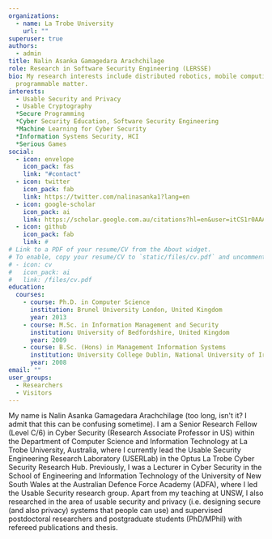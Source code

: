 ```yaml
---
organizations:
  - name: La Trobe University
    url: ""
superuser: true
authors:
  - admin
title: Nalin Asanka Gamagedara Arachchilage
role: Research in Software Security Engineering (LERSSE)
bio: My research interests include distributed robotics, mobile computing and
  programmable matter.
interests:
  - Usable Security and Privacy
  - Usable Cryptography
  *Secure Programming
  *Cyber Security Education, Software Security Engineering
  *Machine Learning for Cyber Security
  *Information Systems Security, HCI
  *Serious Games
social:
  - icon: envelope
    icon_pack: fas
    link: "#contact"
  - icon: twitter
    icon_pack: fab
    link: https://twitter.com/nalinasanka1?lang=en
  - icon: google-scholar
    icon_pack: ai
    link: https://scholar.google.com.au/citations?hl=en&user=itCS1r0AAAAJ
  - icon: github
    icon_pack: fab
    link: #
# Link to a PDF of your resume/CV from the About widget.
# To enable, copy your resume/CV to `static/files/cv.pdf` and uncomment the lines below.
# - icon: cv
#   icon_pack: ai
#   link: /files/cv.pdf
education:
  courses:
    - course: Ph.D. in Computer Science
      institution: Brunel University London, United Kingdom
      year: 2013
    - course: M.Sc. in Information Management and Security
      institution: University of Bedfordshire, United Kingdom
      year: 2009
    - course: B.Sc. (Hons) in Management Information Systems
      institution: University College Dublin, National University of Ireland, Ireland
      year: 2008
email: ""
user_groups:
  - Researchers
  - Visitors
---
```

My name is Nalin Asanka Gamagedara Arachchilage (too long, isn't it? I admit that this can be confusing sometime). I am a Senior Research Fellow (Level C/6) in Cyber Security (Research Associate Professor in US) within the Department of Computer Science and Information Technology at La Trobe University, Australia, where I currently lead the Usable Security Engineering Research Laboratory (USERLab) in the Optus La Trobe Cyber Security Research Hub. Previously, I was a Lecturer in Cyber Security in the School of Engineering and Information Technology of the University of New South Wales at the Australian Defence Force Academy (ADFA), where I led the Usable Security research group. Apart from my teaching at UNSW, I also researched in the area of usable security and privacy (i.e. designing secure (and also privacy) systems that people can use) and supervised postdoctoral researchers and postgraduate students (PhD/MPhil) with refereed publications and thesis.
